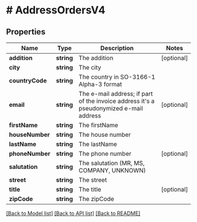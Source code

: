 # # AddressOrdersV4

## Properties

Name | Type | Description | Notes
------------ | ------------- | ------------- | -------------
**addition** | **string** | The addition | [optional]
**city** | **string** | The city |
**countryCode** | **string** | The country in SO-3166-1 Alpha-3 format |
**email** | **string** | The e-mail address; if part of the invoice address it&#39;s a pseudonymized e-mail address | [optional]
**firstName** | **string** | The firstName |
**houseNumber** | **string** | The house number |
**lastName** | **string** | The lastName |
**phoneNumber** | **string** | The phone number | [optional]
**salutation** | **string** | The salutation (MR, MS, COMPANY, UNKNOWN) |
**street** | **string** | The street |
**title** | **string** | The title | [optional]
**zipCode** | **string** | The zipCode |

[[Back to Model list]](../../README.md#models) [[Back to API list]](../../README.md#endpoints) [[Back to README]](../../README.md)
